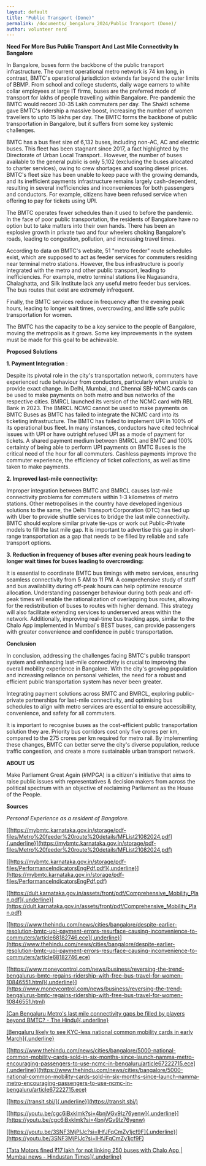 ```yaml
---
layout: default
title: "Public Transport (Done)"
permalink: /documents/_bengaluru_2024/Public Transport (Done)/
author: volunteer nerd
---
```





**Need For More Bus Public Transport And Last Mile Connectivity In
Bangalore**

In Bangalore, buses form the backbone of the public transport
infrastructure. The current operational metro network is 74 km long, in
contrast, BMTC's operational jurisdiction extends far beyond the outer
limits of BBMP. From school and college students, daily wage earners to
white collar employees at large IT firms, buses are the preferred mode
of transport for lakhs of people travelling within Bangalore.
Pre-pandemic the BMTC would record 30-35 Lakh commuters per day. The
Shakti scheme gave BMTC's ridership a massive boost, increasing the
number of women travellers to upto 15 lakhs per day. The BMTC forms the
backbone of public transportation in Bangalore, but it suffers from some
key systemic challenges.

BMTC has a bus fleet size of 6,132 buses, including non-AC, AC and
electric buses. This fleet has been stagnant since 2017, a fact
highlighted by the Directorate of Urban Local Transport.. However, the
number of buses available to the general public is only 5,102 (excluding
the buses allocated to charter services), owing to crew shortages and
soaring diesel prices. BMTC's fleet size has been unable to keep pace
with the growing demands, and its inefficient payments infrastructure
remains largely cash-dependent, resulting in several inefficiencies and
inconveniences for both passengers and conductors. For example, citizens
have been refused service when offering to pay for tickets using UPI.

The BMTC operates fewer schedules than it used to before the pandemic.
In the face of poor public transportation, the residents of Bangalore
have no option but to take matters into their own hands. There has been
an explosive growth in private two and four wheelers choking Bangalore's
roads, leading to congestion, pollution, and increasing travel times.

According to data on BMTC's website, 51 "metro feeder" route schedules
exist, which are supposed to act as feeder services for commuters
residing near terminal metro stations. However, the bus infrastructure
is poorly integrated with the metro and other public transport, leading
to inefficiencies. For example, metro terminal stations like Nagasandra,
Chalaghatta, and Silk Institute lack any useful metro feeder bus
services. The bus routes that exist are extremely infrequent.

Finally, the BMTC services reduce in frequency after the evening peak
hours, leading to longer wait times, overcrowding, and little safe
public transportation for women.

The BMTC has the capacity to be a key service to the people of
Bangalore, moving the metropolis as it grows. Some key improvements in
the system must be made for this goal to be achievable.

**Proposed Solutions**

**1. Payment Integration** :

Despite its pivotal role in the city's transportation network, commuters
have experienced rude behaviour from conductors, particularly when
unable to provide exact change. In Delhi, Mumbai, and Chennai SBI-NCMC
cards can be used to make payments on both metro and bus networks of the
respective cities. BMRCL launched its version of the NCMC card with RBL
Bank in 2023. The BMRCL NCMC cannot be used to make payments on BMTC
Buses as BMTC has failed to integrate the NCMC card into its ticketing
infrastructure. The BMTC has failed to implement UPI in 100% of its
operational bus fleet. In many instances, conductors have cited
technical issues with UPI or have outright refused UPI as a mode of
payment for tickets. A shared payment medium between BMRCL and BMTC and
100% certainty of being able to perform UPI payments on BMTC Buses is
the critical need of the hour for all commuters. Cashless payments
improve the commuter experience, the efficiency of ticket collections,
as well as time taken to make payments.

**2. Improved last-mile connectivity:**

Improper integration between BMTC and BMRCL causes last-mile
connectivity problems for commuters within 1-3 kilometres of metro
stations. Other metropolises in the country have developed ingenious
solutions to the same, the Delhi Transport Corporation (DTC) has tied up
with Uber to provide shuttle services to bridge the last mile
connectivity. BMTC should explore similar private tie-ups or work out
Public-Private models to fill the last mile gap. It is important to
advertise this gap in short-range transportation as a gap that needs to
be filled by reliable and safe transport options.

**3. Reduction in frequency of buses after evening peak hours leading to
longer wait times for buses leading to overcrowding:**

It is essential to coordinate BMTC bus timings with metro services,
ensuring seamless connectivity from 5 AM to 11 PM. A comprehensive study
of staff and bus availability during off-peak hours can help optimize
resource allocation. Understanding passenger behaviour during both peak
and off-peak times will enable the rationalization of overlapping bus
routes, allowing for the redistribution of buses to routes with higher
demand. This strategy will also facilitate extending services to
underserved areas within the network. Additionally, improving real-time
bus tracking apps, similar to the Chalo App implemented in Mumbai's BEST
buses, can provide passengers with greater convenience and confidence in
public transportation.

**Conclusion**

In conclusion, addressing the challenges facing BMTC's public transport
system and enhancing last-mile connectivity is crucial to improving the
overall mobility experience in Bangalore. With the city\'s growing
population and increasing reliance on personal vehicles, the need for a
robust and efficient public transportation system has never been
greater.

Integrating payment solutions across BMTC and BMRCL, exploring
public-private partnerships for last-mile connectivity, and optimising
bus schedules to align with metro services are essential to ensure
accessibility, convenience, and safety for all commuters.

It is important to recognise buses as the cost-efficient public
transportation solution they are. Priority bus corridors cost only five
crores per km, compared to the 275 crores per km required for metro
rail. By implementing these changes, BMTC can better serve the city\'s
diverse population, reduce traffic congestion, and create a more
sustainable urban transport network.

**ABOUT US**

Make Parliament Great Again (#MPGA) is a citizen's initiative that aims
to raise public issues with representatives & decision makers from
across the political spectrum with an objective of reclaiming Parliament
as the House of the People.

**Sources**

*Personal Experience as a resident of Bangalore.*

[[https://mybmtc.karnataka.gov.in/storage/pdf-files/Metro%20feeder%20route%20details/MFList21082024.pdf]{.underline}](https://mybmtc.karnataka.gov.in/storage/pdf-files/Metro%20feeder%20route%20details/MFList21082024.pdf)

[[https://mybmtc.karnataka.gov.in/storage/pdf-files/PerformanceIndicatorsEngPdf.pdf]{.underline}](https://mybmtc.karnataka.gov.in/storage/pdf-files/PerformanceIndicatorsEngPdf.pdf)

[[https://dult.karnataka.gov.in/assets/front/pdf/Comprehensive_Mobility_Plan.pdf]{.underline}](https://dult.karnataka.gov.in/assets/front/pdf/Comprehensive_Mobility_Plan.pdf)

[[https://www.thehindu.com/news/cities/bangalore/despite-earlier-resolution-bmtc-upi-payment-errors-resurface-causing-inconvenience-to-commuters/article68182746.ece]{.underline}](https://www.thehindu.com/news/cities/bangalore/despite-earlier-resolution-bmtc-upi-payment-errors-resurface-causing-inconvenience-to-commuters/article68182746.ece)

[[https://www.moneycontrol.com/news/business/reversing-the-trend-bengalurus-bmtc-regains-ridership-with-free-bus-travel-for-women-10846551.html]{.underline}](https://www.moneycontrol.com/news/business/reversing-the-trend-bengalurus-bmtc-regains-ridership-with-free-bus-travel-for-women-10846551.html)

[[Can Bengaluru Metro's last mile connectivity gaps be filled by players
beyond BMTC? - The
Hindu]{.underline}](https://www.thehindu.com/news/cities/bangalore/can-bengaluru-metros-last-mile-connectivity-gaps-be-filled-by-players-beyond-bmtc/article68212864.ece)

[[Bengaluru likely to see KYC-less national common mobility cards in
early
March]{.underline}](https://www.deccanherald.com/india/karnataka/bengaluru/bengaluru-likely-to-see-kyc-less-national-common-mobility-cards-in-early-march-2910980)

[[https://www.thehindu.com/news/cities/bangalore/5000-national-common-mobility-cards-sold-in-six-months-since-launch-namma-metro-encouraging-passengers-to-use-ncmc-in-bengaluru/article67222715.ece]{.underline}](https://www.thehindu.com/news/cities/bangalore/5000-national-common-mobility-cards-sold-in-six-months-since-launch-namma-metro-encouraging-passengers-to-use-ncmc-in-bengaluru/article67222715.ece)

[[https://transit.sbi/]{.underline}](https://transit.sbi/)

[[https://youtu.be/cgc6iBxkImk?si=4bnjVGv9Iz76yenw]{.underline}](https://youtu.be/cgc6iBxkImk?si=4bnjVGv9Iz76yenw)

[[https://youtu.be/3SNF3MjPIJc?si=IHfJFqCmZy1jcf9F]{.underline}](https://youtu.be/3SNF3MjPIJc?si=IHfJFqCmZy1jcf9F)

[[Tata Motors fined ₹17 lakh for not linking 250 buses with Chalo App \|
Mumbai news - Hindustan
Times]{.underline}](https://www.hindustantimes.com/cities/mumbai-news/tata-motors-fined-17-lakh-for-not-linking-250-buses-with-chalo-app-101675709993569.html)

